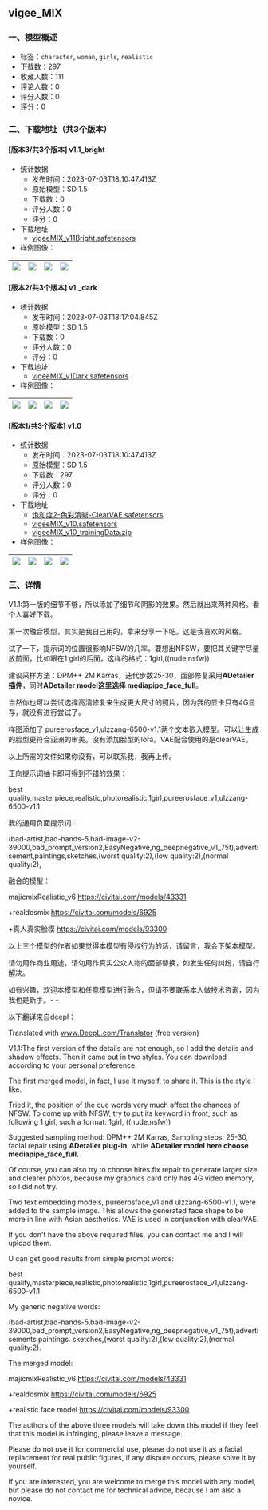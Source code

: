## vigee_MIX
### 一、模型概述

- 标签：`character`, `woman`, `girls`, `realistic`
- 下载数：297
- 收藏人数：111
- 评论人数：0
- 评分人数：0
- 评分：0

### 二、下载地址（共3个版本）

#### [版本3/共3个版本] v1.1_bright

- 统计数据
  - 发布时间：2023-07-03T18:10:47.413Z
  - 原始模型：SD 1.5
  - 下载数：0
  - 评分人数：0
  - 评分：0
- 下载地址
  - [vigeeMIX_v11Bright.safetensors](https://civitai.com/api/download/models/109550)
- 样例图像：

| <img src="https://image.civitai.com/xG1nkqKTMzGDvpLrqFT7WA/c988ffed-a4b5-474f-b036-44a6cf5a8e32/width=450/1392156.jpeg" /> | <img src="https://image.civitai.com/xG1nkqKTMzGDvpLrqFT7WA/e98c12f0-a289-4f06-8ac2-10f8d82b0de0/width=450/1392159.jpeg" /> | <img src="https://image.civitai.com/xG1nkqKTMzGDvpLrqFT7WA/51eef969-75c2-432f-938a-7fcc2d8861a7/width=450/1392161.jpeg" /> | <img src="https://image.civitai.com/xG1nkqKTMzGDvpLrqFT7WA/e457f5b3-7f4a-487b-8cdc-04a280d959f5/width=450/1392163.jpeg" /> |
| ---- | ---- | ---- | ---- |

#### [版本2/共3个版本] v1._dark

- 统计数据
  - 发布时间：2023-07-03T18:17:04.845Z
  - 原始模型：SD 1.5
  - 下载数：0
  - 评分人数：0
  - 评分：0
- 下载地址
  - [vigeeMIX_v1Dark.safetensors](https://civitai.com/api/download/models/109577)
- 样例图像：

| <img src="https://image.civitai.com/xG1nkqKTMzGDvpLrqFT7WA/0ad83607-2ee4-447b-901d-a4c866bae428/width=450/1392645.jpeg" /> | <img src="https://image.civitai.com/xG1nkqKTMzGDvpLrqFT7WA/60e53ee3-9b9a-49db-a674-b7444c329ab9/width=450/1392646.jpeg" /> | <img src="https://image.civitai.com/xG1nkqKTMzGDvpLrqFT7WA/d43c55d8-8735-45e3-be65-a9b1692aa761/width=450/1392649.jpeg" /> | <img src="https://image.civitai.com/xG1nkqKTMzGDvpLrqFT7WA/c57b9eff-e4e5-46fd-8905-09381cce5ad5/width=450/1392653.jpeg" /> |
| ---- | ---- | ---- | ---- |

#### [版本1/共3个版本] v1.0

- 统计数据
  - 发布时间：2023-07-03T18:10:47.413Z
  - 原始模型：SD 1.5
  - 下载数：297
  - 评分人数：0
  - 评分：0
- 下载地址
  - [饱和度2-色彩清晰-ClearVAE.safetensors](https://civitai.com/api/download/models/107875?type=VAE&format=Other)
  - [vigeeMIX_v10.safetensors](https://civitai.com/api/download/models/107875)
  - [vigeeMIX_v10_trainingData.zip](https://civitai.com/api/download/models/107875?type=Training%20Data)
- 样例图像：

| <img src="https://image.civitai.com/xG1nkqKTMzGDvpLrqFT7WA/c022d795-b449-4bb4-84a4-1e51d1a7c917/width=450/1356764.jpeg" /> | <img src="https://image.civitai.com/xG1nkqKTMzGDvpLrqFT7WA/cf7d8784-0702-4ab8-aaaf-9639008593eb/width=450/1359815.jpeg" /> | <img src="https://image.civitai.com/xG1nkqKTMzGDvpLrqFT7WA/e9b28131-9bde-48f8-9717-2393d2c02a90/width=450/1356767.jpeg" /> | <img src="https://image.civitai.com/xG1nkqKTMzGDvpLrqFT7WA/c45cba72-a11b-4f3e-b0a4-19ee221af258/width=450/1359817.jpeg" /> |
| ---- | ---- | ---- | ---- |


### 三、详情
<p>V1.1:第一版的细节不够，所以添加了细节和阴影的效果。然后就出来两种风格。看个人喜好下载。</p><p>第一次融合模型，其实是我自己用的，拿来分享一下吧。这是我喜欢的风格。</p><p>试了一下，提示词的位置很影响NFSW的几率。要想出NFSW，要把其关键字尽量放前面，比如跟在1 girl的后面，这样的格式：1girl,((nude,nsfw))</p><p>建议采样方法：DPM++ 2M Karras，迭代步数25-30，面部修复采用<strong>ADetailer插件</strong>，同时<strong>ADetailer model这里选择 mediapipe_face_full</strong>。</p><p>当然你也可以尝试选择高清修复来生成更大尺寸的照片，因为我的显卡只有4G显存，就没有进行尝试了。</p><p>样图添加了 pureerosface_v1,ulzzang-6500-v1.1两个文本嵌入模型。可以让生成的脸型更符合亚洲的审美。没有添加脸型的lora。VAE配合使用的是clearVAE。</p><p>以上所需的文件如果你没有，可以联系我，我再上传。</p><p>正向提示词抽卡即可得到不错的效果：</p><p>best quality,masterpiece,realistic,photorealistic,1girl,pureerosface_v1,ulzzang-6500-v1.1</p><p>我的通用负面提示词：</p><p>(bad-artist,bad-hands-5,bad-image-v2-39000,bad_prompt_version2,EasyNegative,ng_deepnegative_v1_75t),advertisement,paintings,sketches,(worst quality:2),(low quality:2),(normal quality:2),</p><p></p><p>融合的模型：</p><p>majicmixRealistic_v6 <a target="_blank" rel="ugc" href="https://civitai.com/models/43331">https://civitai.com/models/43331</a></p><p>+realdosmix <a target="_blank" rel="ugc" href="https://civitai.com/models/6925">https://civitai.com/models/6925</a></p><p>+真人真实脸模 <a target="_blank" rel="ugc" href="https://civitai.com/models/93300">https://civitai.com/models/93300</a></p><p>以上三个模型的作者如果觉得本模型有侵权行为的话，请留言，我会下架本模型。</p><p>请勿用作商业用途，请勿用作真实公众人物的面部替换，如发生任何纠纷，请自行解决。</p><p>如有兴趣，欢迎本模型和任意模型进行融合，但请不要联系本人做技术咨询，因为我也是新手。- -</p><p></p><p></p><p>以下翻译来自deepl：</p><p>Translated with <a target="_blank" rel="ugc" href="http://www.DeepL.com/Translator">www.DeepL.com/Translator</a> (free version)</p><p></p><p>V1.1:The first version of the details are not enough, so I add the details and shadow effects. Then it came out in two styles. You can download according to your personal preference.</p><p>The first merged model, in fact, I use it myself, to share it. This is the style I like.</p><p>Tried it, the position of the cue words very much affect the chances of NFSW. To come up with NFSW, try to put its keyword in front, such as following 1 girl, such a format: 1girl, ((nude,nsfw))</p><p>Suggested sampling method: DPM++ 2M Karras, Sampling steps: 25-30, facial repair using <strong>ADetailer plug-in</strong>, while <strong>ADetailer model here choose mediapipe_face_full.</strong></p><p>Of course, you can also try to choose hires.fix repair to generate larger size and clearer photos, because my graphics card only has 4G video memory, so I did not try.</p><p>Two text embedding models, pureerosface_v1 and ulzzang-6500-v1.1, were added to the sample image. This allows the generated face shape to be more in line with Asian aesthetics. VAE is used in conjunction with clearVAE.</p><p>If you don't have the above required files, you can contact me and I will upload them.</p><p></p><p>U can get good results from simple prompt words:</p><p>best quality,masterpiece,realistic,photorealistic,1girl,pureerosface_v1,ulzzang-6500-v1.1</p><p>My generic negative words:</p><p>(bad-artist,bad-hands-5,bad-image-v2-39000,bad_prompt_version2,EasyNegative,ng_deepnegative_v1_75t),advertisements,paintings. sketches,(worst quality:2),(low quality:2),(normal quality:2).</p><p></p><p>The merged model:</p><p>majicmixRealistic_v6 <a target="_blank" rel="ugc" href="https://civitai.com/models/43331">https://civitai.com/models/43331</a></p><p>+realdosmix <a target="_blank" rel="ugc" href="https://civitai.com/models/6925">https://civitai.com/models/6925</a></p><p>+realistic face model <a target="_blank" rel="ugc" href="https://civitai.com/models/93300">https://civitai.com/models/93300</a></p><p>The authors of the above three models will take down this model if they feel that this model is infringing, please leave a message.</p><p>Please do not use it for commercial use, please do not use it as a facial replacement for real public figures, if any dispute occurs, please solve it by yourself.</p><p>If you are interested, you are welcome to merge this model with any model, but please do not contact me for technical advice, because I am also a novice.</p>